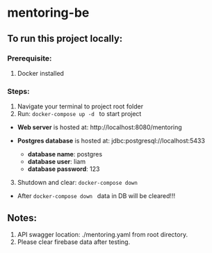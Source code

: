 # mentoring-be

## To run this project locally:
### Prerequisite:
1. Docker installed

### Steps:
1. Navigate your terminal to project root folder
2. Run: ```docker-compose up -d ``` to start project  
  
  - **Web server** is hosted at: http://localhost:8080/mentoring  
  
  - **Postgres database** is hosted at: jdbc:postgresql://localhost:5433      
    - **database name**: postgres  
    - **database user**: liam  
    - **database password**: 123   
3. Shutdown and clear: ```docker-compose down ```  
 - After ```docker-compose down ```  data in DB will be cleared!!!

## Notes: 
1. API swagger location: ./mentoring.yaml from root directory.
2. Please clear firebase data after testing.
